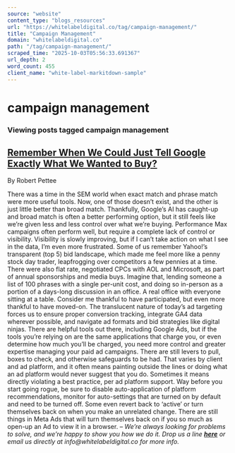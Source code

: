 ```yaml
---
source: "website"
content_type: "blogs_resources"
url: "https://whitelabeldigital.co/tag/campaign-management/"
title: "Campaign Management"
domain: "whitelabeldigital.co"
path: "/tag/campaign-management/"
scraped_time: "2025-10-03T05:56:33.691367"
url_depth: 2
word_count: 455
client_name: "white-label-markitdown-sample"
---
```


# campaign management

### Viewing posts tagged campaign management

## [Remember When We Could Just Tell Google Exactly What We Wanted to Buy?](https://whitelabeldigital.co/remember-when-we-could-just-tell-google-exactly-what-we-wanted-to-buy/)

By Robert Pettee

There was a time in the SEM world when exact match and phrase match were more useful tools. Now, one of those doesn’t exist, and the other is just little better than broad match. Thankfully, Google’s AI has caught-up and broad match is often a better performing option, but it still feels like we’re given less and less control over what we’re buying. Performance Max campaigns often perform well, but require a complete lack of control or visibility. Visibility is slowly improving, but if I can’t take action on what I see in the data, I’m even more frustrated. Some of us remember Yahoo!’s transparent (top 5) bid landscape, which made me feel more like a penny stock day trader, leapfrogging over competitors a few pennies at a time. There were also flat rate, negotiated CPCs with AOL and Microsoft, as part of annual sponsorships and media buys. Imagine that, lending someone a list of 100 phrases with a single per-unit cost, and doing so in-person as a portion of a days-long discussion in an office. A real office with everyone sitting at a table. Consider me thankful to have participated, but even more thankful to have moved-on. The translucent nature of today’s ad targeting forces us to ensure proper conversion tracking, integrate GA4 data wherever possible, and navigate ad formats and bid strategies like digital ninjas. There are helpful tools out there, including Google Ads, but if the tools you’re relying on are the same applications that charge you, or even determine how much you’ll be charged, you need more control and greater expertise managing your paid ad campaigns. There are still levers to pull, boxes to check, and otherwise safeguards to be had. That varies by client and ad platform, and it often means painting outside the lines or doing what an ad platform would never suggest that you do. Sometimes it means directly violating a best practice, per ad platform support. Way before you start going rogue, be sure to disable auto-application of platform recommendations, monitor for auto-settings that are turned on by default and need to be turned off. Some even revert back to ‘active’ or turn themselves back on when you make an unrelated change. There are still things in Meta Ads that will turn themselves back on if you so much as open-up an Ad to view it in a browser. – _We’re always looking for problems to solve, and we’re happy to show you how we do it. Drop us a line [**here**](https://whitelabeldigital.co/contact/) or email us directly at _info@whitelabeldigital.co_ for more info._